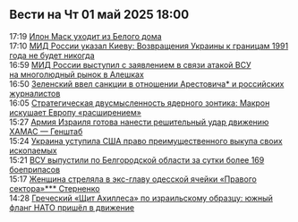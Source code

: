 <h2>Вести на Чт 01 май 2025 18:00</h2><!--2025-05-01 17:19:00-->
<div class="rssn">
  <div><span class="smaller gray hspace">17:19</span> <a class="nodecor" href="https://eadaily.com/ru/news/2025/05/01/ilon-mask-uhodit-iz-belogo-doma">Илон Маск уходит из Белого дома</a></div>
</div>
<div class="rssn">
  <div><span class="smaller gray hspace">17:10</span> <a class="nodecor" href="https://eadaily.com/ru/news/2025/05/01/mid-rossii-ukazal-kievu-vozvrashcheniya-ukrainy-k-granicam-1991-goda-ne-budet-nikogda">МИД России указал Киеву: Возвращения Украины к границам 1991 года не будет никогда</a></div>
</div>
<div class="rssn">
  <div><span class="smaller gray hspace">16:59</span> <a class="nodecor" href="https://eadaily.com/ru/news/2025/05/01/mid-rossii-vystupil-s-zayavleniem-v-svyazi-atakoy-vsu-na-mnogolyudnyy-rynok-v-aleshkah">МИД России выступил с заявлением в связи атакой ВСУ на многолюдный рынок в Алешках</a></div>
</div>
<div class="rssn">
  <div><span class="smaller gray hspace">16:50</span> <a class="nodecor" href="https://eadaily.com/ru/news/2025/05/01/zelenskiy-vvel-sankcii-v-otnoshenii-arestovicha-i-rossiyskih-zhurnalistov">Зеленский ввел санкции в отношении Арестовича* и российских журналистов</a></div>
</div>
<div class="rssn">
  <div><span class="smaller gray hspace">16:05</span> <a class="nodecor" href="https://eadaily.com/ru/news/2025/05/01/strategicheskaya-dvusmyslennost-yadernogo-zontika-makron-iskushaet-evropu-rasshireniem">Стратегическая двусмысленность ядерного зонтика: Макрон искушает Европу «расширением»</a></div>
</div>
<div class="rssn">
  <div><span class="smaller gray hspace">15:27</span> <a class="nodecor" href="https://eadaily.com/ru/news/2025/05/01/armiya-izrailya-gotova-nanesti-reshitelnyy-udar-dvizheniyu-hamas-genshtab">Армия Израиля готова нанести решительный удар движению ХАМАС — Генштаб</a></div>
</div>
<div class="rssn">
  <div><span class="smaller gray hspace">15:24</span> <a class="nodecor" href="https://eadaily.com/ru/news/2025/05/01/ukraina-ustupila-ssha-pravo-preimushchestvennogo-vykupa-svoih-iskopaemyh">Украина уступила США право преимущественного выкупа своих ископаемых</a></div>
</div>
<div class="rssn">
  <div><span class="smaller gray hspace">15:21</span> <a class="nodecor" href="https://eadaily.com/ru/news/2025/05/01/vsu-vypustili-po-belgorodskoy-oblasti-za-sutki-bolee-169-boepripasov">ВСУ выпустили по Белгородской области за сутки более 169 боеприпасов</a></div>
</div>
<div class="rssn">
  <div><span class="smaller gray hspace">15:17</span> <a class="nodecor" href="https://eadaily.com/ru/news/2025/05/01/zhenshchina-strelyala-v-eks-glavu-odesskoy-yacheyki-pravogo-sektora-sternenko">Женщина стреляла в экс-главу одесской ячейки «Правого сектора»*** Стерненко</a></div>
</div>
<div class="rssn">
  <div><span class="smaller gray hspace">14:28</span> <a class="nodecor" href="https://eadaily.com/ru/news/2025/05/01/grecheskiy-shchit-ahillesa-po-izrailskomu-obrazcu-yuzhnyy-flang-nato-prishyol-v-dvizhenie">Греческий «Щит Ахиллеса» по израильскому образцу: южный фланг НАТО пришёл в движение</a></div>
</div>